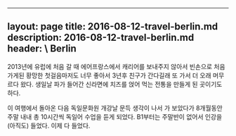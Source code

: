 ---
layout: page
title: 2016-08-12-travel-berlin.md
description: 2016-08-12-travel-berlin.md
header: \ Berlin
----

2013년에 유럽에 처음 갈 때 에어프랑스에서 캐리어를 보내주지 않아서 빈손으로 처음 가게된 황망한 첫걸음마저도 너무 좋아서 3년후 친구가 간다길래 또 가서 더 오래 머무르다 왔다.  생일날 파가 들어간 신라면에 치즈를 얹어 먹는 전통을 만들게 된 곳이기도 하다. 

이 여행에서 돌아온 다음 독일문화원 개강날 문득 생각이 나서 가 보았다가 8개월동안 주말 내내 총 10시간씩 독일어 수업을 듣게 되었다. B1부터는 주말반이 없어서 인강을 (아직도) 들었다. 이제 다 들었다. 
